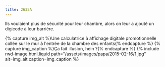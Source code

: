 ```yaml
---
title: 2635A
---
```


Ils voulaient plus de sécurité pour leur chambre, alors on leur a ajouté un digicode à leur barrière.

{% capture img_alt %}Une calculatrice à affichage digitale promotionnelle collée sur le mur à l'entrée de la chambre des enfants{% endcapture %}
{% capture img_caption %}Ça fait illusion, hein ?{% endcapture %}
{% include rwd-image.html.liquid
path="/assets/images/papa/2015-02-16/1.jpg"
alt=img_alt
caption=img_caption
%}
